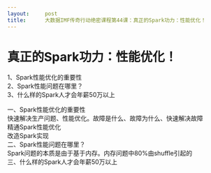 ```yaml
---
layout:     post
title:      大数据IMF传奇行动绝密课程第44课：真正的Spark功力：性能优化！
---
```

<div id="article_content" class="article_content clearfix csdn-tracking-statistics" data-pid="blog" data-mod="popu_307" data-dsm="post">
								            <div id="content_views" class="markdown_views prism-atom-one-dark">
							<!-- flowchart 箭头图标 勿删 -->
							<svg xmlns="http://www.w3.org/2000/svg" style="display: none;"><path stroke-linecap="round" d="M5,0 0,2.5 5,5z" id="raphael-marker-block" style="-webkit-tap-highlight-color: rgba(0, 0, 0, 0);"></path></svg>
							<h1 id="真正的spark功力性能优化">真正的Spark功力：性能优化！</h1>

<p>1、Spark性能优化的重要性 <br>
2、Spark性能问题在哪里？ <br>
3、什么样的Spark人才会年薪50万以上</p>

<p>一、Spark性能优化的重要性 <br>
快速解决生产问题、性能优化。故障是什么、故障为什么、快速解决故障 <br>
精通Spark性能优化 <br>
改造Spark实现 <br>
二、Spark性能问题在哪里？ <br>
Spark问题的本质是由于基于内存。内存问题中80%由shuffle引起的 <br>
三、什么样的Spark人才会年薪50万以上</p>            </div>
						<link href="https://csdnimg.cn/release/phoenix/mdeditor/markdown_views-9e5741c4b9.css" rel="stylesheet">
                </div>